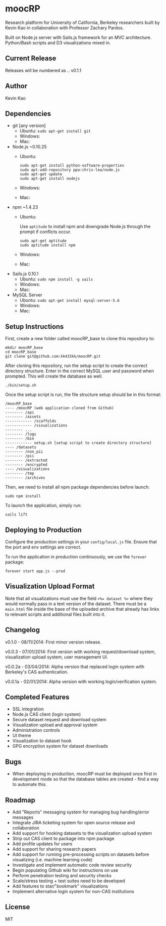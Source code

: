 # moocRP
Research platform for University of California, Berkeley researchers built by Kevin Kao in collaboration with Professor Zachary Pardos.

Built on Node.js server with Sails.js framework for an MVC architecture. Python/Bash scripts and D3 visualizations mixed in.

## Current Release
Releases will be numbered as **<major version>**.**<minor version>**.**<patch number>**
v0.1.1

## Author
Kevin Kao

## Dependencies
* git [any version]
  * Ubuntu: ````sudo apt-get install git````
  * Windows:
  * Mac:
* Node.js ~0.10.25
  * Ubuntu: 

    ````
    sudo apt-get install python-software-properties
    sudo apt-add-repository ppa:chris-lea/node.js
    sudo apt-get update
    sudo apt-get install nodejs
    ````
  * Windows:
  * Mac:
* npm ~1.4.23
  * Ubuntu:

    Use ````aptitude```` to install npm and downgrade Node.js through the prompt if conflicts occur.
    ````
    sudo apt-get aptitude
    sudo aptitude install npm 
    ````
  * Windows:
  * Mac:
* Sails.js 0.10.1
  * Ubuntu: ````sudo npm install -g sails````
  * Windows:
  * Mac:
* MySQL Server
  * Ubuntu: ````sudo apt-get install mysql-server-5.6````
  * Windows:
  * Mac:

## Setup Instructions
First, create a new folder called moocRP_base to clone this repository to:
````
mkdir moocRP_base
cd moocRP_base
git clone git@github.com:kk415kk/moocRP.git
````

After cloning this repository, run the setup script to create the correct directory structure. Enter in the correct MySQL user and password when prompted. This will create the database as well.
````
./bin/setup.sh
````

Once the setup script is run, the file structure setup should be in this format:
````
/moocRP_base
---- /moocRP (web application cloned from Github)
-------- /api
-------- /assets
------------ /scaffolds
------------ /visualizations
-------- ...
-------- /logs
-------- /bin
------------ setup.sh [setup script to create directory structure]
---- /datasets
-------- /non_pii
-------- /pii
-------- /extracted
-------- /encrypted
---- /visualizations
-------- /tmp
-------- /archives
````

Then, we need to install all npm package dependencies before launch:
````
sudo npm install
````

To launch the application, simply run:
````
sails lift
````

## Deploying to Production
Configure the production settings in your ````config/local.js```` file. Ensure that the port and env settings are correct.

To run the application in production continuously, we use the ````forever```` package:
````
forever start app.js --prod
````

## Visualization Upload Format
Note that all visualizations must use the field ````<%= dataset %>```` where they would normally pass in a text version of the dataset. There must be a ````main.html```` file inside the base of the uploaded archive that already has links to relevant scripts and additional files built into it.

## Changelog
v0.1.0 - 08/11/2014: First minor version release.

v0.0.3 - 07/01/2014: First version with working request/download system, visualization upload system, user management UI.

v0.0.2a - 03/04/2014: Alpha version that replaced login system with Berkeley's CAS authentication.

v0.0.1a - 02/01/2014: Alpha version with working login/verification system.

## Completed Features
* SSL integration
* Node.js CAS client (login system)
* Secure dataset request and download system
* Visualization upload and approval system
* Administration controls
* UI theme
* Visualization to dataset hook
* GPG encryption system for dataset downloads

## Bugs
* When deploying in production, moocRP must be deployed once first in development mode so that the database tables are created - find a way to automate this.

## Roadmap
* Add "Reports" messaging system for managing bug handling/error messages
* Integrate JIRA ticketing system for open source release and collaboration
* Add support for hooking datasets to the visualization upload system
* Strip out CAS client to package into npm package
* Add profile updates for users
* Add support for sharing research papers
* Add support for running pre-processing scripts on datasets before visualizing (i.e. machine learning code)
* Investigate and implement automatic code review security
* Begin populating Github wiki for instructions on use
* Perform penetration testing and security checks
* Scale/stress testing + test suites need to be developed
* Add features to star/"bookmark" visualizations
* Implement alternative login system for non-CAS institutions

## License
MIT